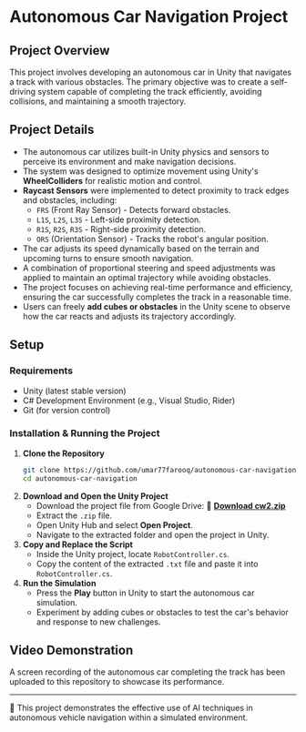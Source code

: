 # Autonomous Car Navigation Project

## **Project Overview**
This project involves developing an autonomous car in Unity that navigates a track with various obstacles. The primary objective was to create a self-driving system capable of completing the track efficiently, avoiding collisions, and maintaining a smooth trajectory.

## **Project Details**
- The autonomous car utilizes built-in Unity physics and sensors to perceive its environment and make navigation decisions.
- The system was designed to optimize movement using Unity's **WheelColliders** for realistic motion and control.
- **Raycast Sensors** were implemented to detect proximity to track edges and obstacles, including:
  - `FRS` (Front Ray Sensor) - Detects forward obstacles.
  - `L1S`, `L2S`, `L3S` - Left-side proximity detection.
  - `R1S`, `R2S`, `R3S` - Right-side proximity detection.
  - `ORS` (Orientation Sensor) - Tracks the robot's angular position.
- The car adjusts its speed dynamically based on the terrain and upcoming turns to ensure smooth navigation.
- A combination of proportional steering and speed adjustments was applied to maintain an optimal trajectory while avoiding obstacles.
- The project focuses on achieving real-time performance and efficiency, ensuring the car successfully completes the track in a reasonable time.
- Users can freely **add cubes or obstacles** in the Unity scene to observe how the car reacts and adjusts its trajectory accordingly.

## **Setup**
### **Requirements**
- Unity (latest stable version)
- C# Development Environment (e.g., Visual Studio, Rider)
- Git (for version control)

### **Installation & Running the Project**
1. **Clone the Repository**
   ```bash
   git clone https://github.com/umar77farooq/autonomous-car-navigation.git
   cd autonomous-car-navigation
   ```
2. **Download and Open the Unity Project**
   - Download the project file from Google Drive: 📂 **[Download cw2.zip](https://drive.google.com/file/d/1xsVvLMyfWET66oW6qT5ysClHQa90daeD/view?usp=drive_link)**
   - Extract the `.zip` file.
   - Open Unity Hub and select **Open Project**.
   - Navigate to the extracted folder and open the project in Unity.
3. **Copy and Replace the Script**
   - Inside the Unity project, locate `RobotController.cs`.
   - Copy the content of the extracted `.txt` file and paste it into `RobotController.cs`.
4. **Run the Simulation**
   - Press the **Play** button in Unity to start the autonomous car simulation.
   - Experiment by adding cubes or obstacles to test the car's behavior and response to new challenges.

## **Video Demonstration**
A screen recording of the autonomous car completing the track has been uploaded to this repository to showcase its performance.

---

🚀 This project demonstrates the effective use of AI techniques in autonomous vehicle navigation within a simulated environment.
